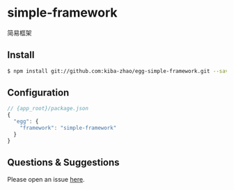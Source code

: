 # simple-framework

简易框架

## Install

```bash
$ npm install git://github.com:kiba-zhao/egg-simple-framework.git --save
```

## Configuration

```js
// {app_root}/package.json
{
  "egg": {
    "framework": "simple-framework"
  }
}
```

## Questions & Suggestions

Please open an issue [here](https://github.com/eggjs/egg/issues).

